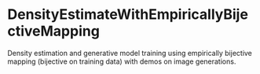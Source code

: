 # DensityEstimateWithEmpiricallyBijectiveMapping
Density estimation and generative model training using empirically bijective mapping (bijective on training data) with demos on image generations.
